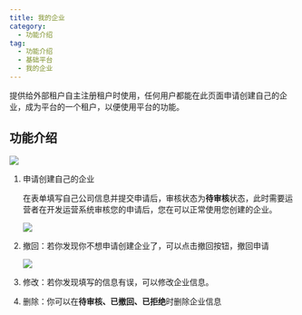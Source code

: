 ```yaml
---
title: 我的企业
category:
  - 功能介绍
tag:
  - 功能介绍
  - 基础平台
  - 我的企业
---
```


提供给外部租户自主注册租户时使用，任何用户都能在此页面申请创建自己的企业，成为平台的一个租户，以便使用平台的功能。



<!-- @include: ../devOperation/tenant/租户维护.md#base -->



## 功能介绍

![](/images/intro/创建租户&成为企业流程.drawio.png)

1. 申请创建自己的企业

   在表单填写自己公司信息并提交申请后，审核状态为**待审核**状态，此时需要运营者在开发运营系统审核您的申请后，您在可以正常使用您创建的企业。

   

   ![](/images/intro/操作_我的企业_申请成为企业.png)

   

2. 撤回：若你发现你不想申请创建企业了，可以点击撤回按钮，撤回申请

   ![](/images/intro/操作_我的企业_我的企业列表.png)

3. 修改：若你发现填写的信息有误，可以修改企业信息。
4. 删除：你可以在**待审核、已撤回、已拒绝**时删除企业信息



<!-- @include: ../../advanced/tenant/配置租户.md#flow -->
